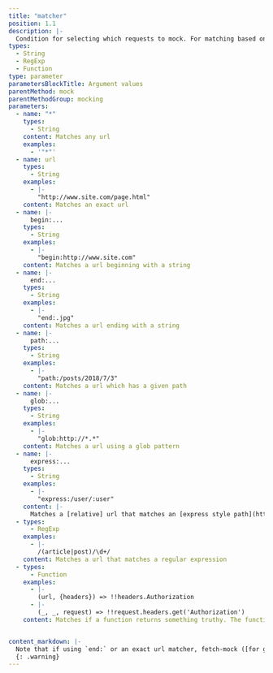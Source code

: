 ```yaml
---
title: "matcher"
position: 1.1
description: |-
  Condition for selecting which requests to mock. For matching based on headers, query strings or other `fetch` options see the `options` parameter documented below
types:
  - String
  - RegExp
  - Function
type: parameter
parametersBlockTitle: Argument values
parentMethod: mock
parentMethodGroup: mocking
parameters:
  - name: "*"
    types:
      - String
    content: Matches any url
    examples:
      - '"*"'
  - name: url
    types:
      - String
    examples:
      - |-
        "http://www.site.com/page.html"
    content: Matches an exact url
  - name: |-
      begin:...
    types:
      - String
    examples:
      - |-
        "begin:http://www.site.com"
    content: Matches a url beginning with a string
  - name: |-
      end:...
    types:
      - String
    examples:
      - |-
        "end:.jpg"
    content: Matches a url ending with a string
  - name: |-
      path:...
    types:
      - String
    examples:
      - |-
        "path:/posts/2018/7/3"
    content: Matches a url which has a given path
  - name: |-
      glob:...
    types:
      - String
    examples:
      - |-
        "glob:http://*.*"
    content: Matches a url using a glob pattern
  - name: |-
      express:...
    types:
      - String
    examples:
      - |-
        "express:/user/:user"
    content: |-
      Matches a [relative] url that matches an [express style path](https://www.npmjs.com/package/path-to-regexp)
  - types:
      - RegExp
    examples:
      - |-
        /(article|post)/\d+/
    content: Matches a url that matches a regular expression
  - types:
      - Function
    examples:
      - |-
        (url, {headers}) => !!headers.Authorization
      - |-
        (_, _, request) => !!request.headers.get('Authorization')
    content: Matches if a function returns something truthy. The function will be passed the arguments `fetch` was called with. If `fetch` was called with a `Request` instance, it will be passed `url` and `options` inferred from the `Request` instance. The original `Request` will be passed as a third argument.


content_markdown: |-
  Note that if using `end:` or an exact url matcher, fetch-mock ([for good reason](https://url.spec.whatwg.org/#url-equivalence)) is unable to distinguish whether URLs without a path end in a trailing slash or not i.e. `http://thing` is treated the same as `http://thing/`
  {: .warning}
---
```



